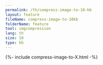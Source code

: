 ```yaml
---
permalink: /th/compress-image-to-10-kb
layout: feature
fileName: compress-image-to-10kb
folderName: feature
tool: imgcompression
lang: th
size: 10
type: kb
---
```


{%- include compress-image-to-X.html -%}
